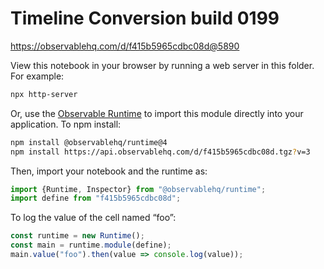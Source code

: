 # Timeline Conversion  build 0199

https://observablehq.com/d/f415b5965cdbc08d@5890

View this notebook in your browser by running a web server in this folder. For
example:

~~~sh
npx http-server
~~~

Or, use the [Observable Runtime](https://github.com/observablehq/runtime) to
import this module directly into your application. To npm install:

~~~sh
npm install @observablehq/runtime@4
npm install https://api.observablehq.com/d/f415b5965cdbc08d.tgz?v=3
~~~

Then, import your notebook and the runtime as:

~~~js
import {Runtime, Inspector} from "@observablehq/runtime";
import define from "f415b5965cdbc08d";
~~~

To log the value of the cell named “foo”:

~~~js
const runtime = new Runtime();
const main = runtime.module(define);
main.value("foo").then(value => console.log(value));
~~~

